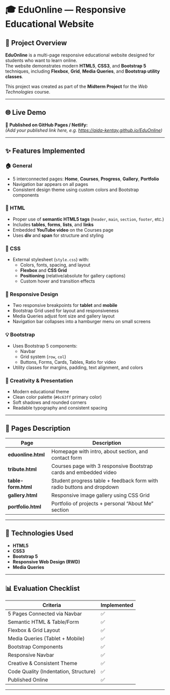 # 🎓 EduOnline — Responsive Educational Website

## 📘 Project Overview
**EduOnline** is a multi-page responsive educational website designed for students who want to learn online.  
The website demonstrates modern **HTML5**, **CSS3**, and **Bootstrap 5** techniques, including **Flexbox**, **Grid**, **Media Queries**, and **Bootstrap utility classes**.

This project was created as part of the **Midterm Project** for the *Web Technologies* course.

---

## 🌐 Live Demo
🔗 **Published on GitHub Pages / Netlify:**  
*(Add your published link here, e.g. https://aida-kentay.github.io/EduOnline)*


---

## ✨ Features Implemented
### 🏠 General
- 5 interconnected pages: **Home**, **Courses**, **Progress**, **Gallery**, **Portfolio**
- Navigation bar appears on all pages  
- Consistent design theme using custom colors and Bootstrap components  

### 🧱 HTML
- Proper use of **semantic HTML5 tags** (`header`, `main`, `section`, `footer`, etc.)  
- Includes **tables**, **forms**, **lists**, and **links**  
- Embedded **YouTube video** on the Courses page  
- Uses **div** and **span** for structure and styling  

### 🎨 CSS
- External stylesheet (`style.css`) with:
  - Colors, fonts, spacing, and layout
  - **Flexbox** and **CSS Grid**
  - **Positioning** (relative/absolute for gallery captions)
  - Custom hover and transition effects

### 📱 Responsive Design
- Two responsive breakpoints for **tablet** and **mobile**
- Bootstrap Grid used for layout and responsiveness
- Media Queries adjust font size and gallery layout
- Navigation bar collapses into a hamburger menu on small screens

### 💡 Bootstrap
- Uses Bootstrap 5 components:
  - Navbar  
  - Grid system (`row`, `col`)  
  - Buttons, Forms, Cards, Tables, Ratio for video
- Utility classes for margins, padding, text alignment, and colors

### 🎨 Creativity & Presentation
- Modern educational theme
- Clean color palette (`#6c63ff` primary color)
- Soft shadows and rounded corners
- Readable typography and consistent spacing

---

## 🧭 Pages Description
| Page | Description |
|------|--------------|
| **eduonline.html** | Homepage with intro, about section, and contact form |
| **tribute.html** | Courses page with 3 responsive Bootstrap cards and embedded video |
| **table-form.html** | Student progress table + feedback form with radio buttons and dropdown |
| **gallery.html** | Responsive image gallery using CSS Grid |
| **portfolio.html** | Portfolio of projects + personal “About Me” section |

---

## 🧰 Technologies Used
- **HTML5**
- **CSS3**
- **Bootstrap 5**
- **Responsive Web Design (RWD)**
- **Media Queries**

---

## 📊 Evaluation Checklist
| Criteria | Implemented |
|-----------|-------------|
| 5 Pages Connected via Navbar | ✅ |
| Semantic HTML & Table/Form | ✅ |
| Flexbox & Grid Layout | ✅ |
| Media Queries (Tablet + Mobile) | ✅ |
| Bootstrap Components | ✅ |
| Responsive Navbar | ✅ |
| Creative & Consistent Theme | ✅ |
| Code Quality (Indentation, Structure) | ✅ |
| Published Online | ✅ |

---

  





